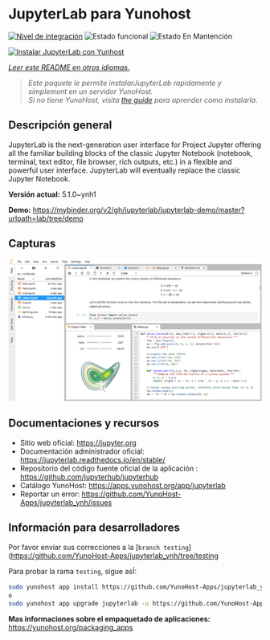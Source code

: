 <!--
Este archivo README esta generado automaticamente<https://github.com/YunoHost/apps/tree/master/tools/readme_generator>
No se debe editar a mano.
-->

# JupyterLab para Yunohost

[![Nivel de integración](https://dash.yunohost.org/integration/jupyterlab.svg)](https://ci-apps.yunohost.org/ci/apps/jupyterlab/) ![Estado funcional](https://ci-apps.yunohost.org/ci/badges/jupyterlab.status.svg) ![Estado En Mantención](https://ci-apps.yunohost.org/ci/badges/jupyterlab.maintain.svg)

[![Instalar JupyterLab con Yunhost](https://install-app.yunohost.org/install-with-yunohost.svg)](https://install-app.yunohost.org/?app=jupyterlab)

*[Leer este README en otros idiomas.](./ALL_README.md)*

> *Este paquete le permite instalarJupyterLab rapidamente y simplement en un servidor YunoHost.*  
> *Si no tiene YunoHost, visita [the guide](https://yunohost.org/install) para aprender como instalarla.*

## Descripción general

JupyterLab is the next-generation user interface for Project Jupyter offering all the familiar building blocks of the classic Jupyter Notebook (notebook, terminal, text editor, file browser, rich outputs, etc.) in a flexible and powerful user interface. JupyterLab will eventually replace the classic Jupyter Notebook.


**Versión actual:** 5.1.0~ynh1

**Demo:** <https://mybinder.org/v2/gh/jupyterlab/jupyterlab-demo/master?urlpath=lab/tree/demo>

## Capturas

![Captura de JupyterLab](./doc/screenshots/jupyterlab.png)

## Documentaciones y recursos

- Sitio web oficial: <https://jupyter.org>
- Documentación administrador oficial: <https://jupyterlab.readthedocs.io/en/stable/>
- Repositorio del código fuente oficial de la aplicación : <https://github.com/jupyterhub/jupyterhub>
- Catálogo YunoHost: <https://apps.yunohost.org/app/jupyterlab>
- Reportar un error: <https://github.com/YunoHost-Apps/jupyterlab_ynh/issues>

## Información para desarrolladores

Por favor enviar sus correcciones a la [`branch testing`](https://github.com/YunoHost-Apps/jupyterlab_ynh/tree/testing

Para probar la rama `testing`, sigue asÍ:

```bash
sudo yunohost app install https://github.com/YunoHost-Apps/jupyterlab_ynh/tree/testing --debug
o
sudo yunohost app upgrade jupyterlab -u https://github.com/YunoHost-Apps/jupyterlab_ynh/tree/testing --debug
```

**Mas informaciones sobre el empaquetado de aplicaciones:** <https://yunohost.org/packaging_apps>
